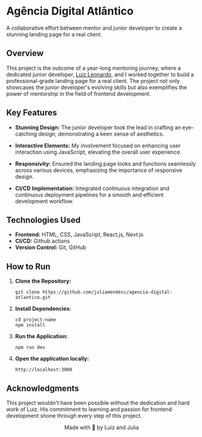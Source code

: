 # Agência Digital Atlântico

A collaborative effort between mentor and junior developer to create a stunning landing page for a real client.

## Overview

This project is the outcome of a year-long mentoring journey, where a dedicated junior developer, [Luiz Leonardo](https://github.com/luizleo2), and I worked together to build a professional-grade landing page for a real client. The project not only showcases the junior developer's evolving skills but also exemplifies the power of mentorship in the field of frontend development.

## Key Features

- **Stunning Design:** The junior developer took the lead in crafting an eye-catching design, demonstrating a keen sense of aesthetics.

- **Interactive Elements:** My involvement focused on enhancing user interaction using JavaScript, elevating the overall user experience.

- **Responsivity:** Ensured the landing page looks and functions seamlessly across various devices, emphasizing the importance of responsive design.

- **CI/CD Implementation:** Integrated continuous integration and continuous deployment pipelines for a smooth and efficient development workflow.

## Technologies Used

- **Frontend:** HTML, CSS, JavaScript, React.js, Next.js
- **CI/CD:** Github actions
- **Version Control:** Git, GitHub

## How to Run

1. **Clone the Repository:**
   ```
   git clone https://github.com/juliamendesc/agencia-digital-atlantico.git
   ```
2. **Install Dependencies:**
   ```
   cd project-name
   npm install
   ```
3. **Run the Application:**
   ```
   npm run dev
   ```
4. **Open the application locally:**
   ```
   http://localhost:3000
   ```

## Acknowledgments

This project wouldn't have been possible without the dedication and hard work of Luiz. His commitment to learning and passion for frontend development shone through every step of this project.


<p align="center">Made with 💜 by Luiz and Julia</p>
